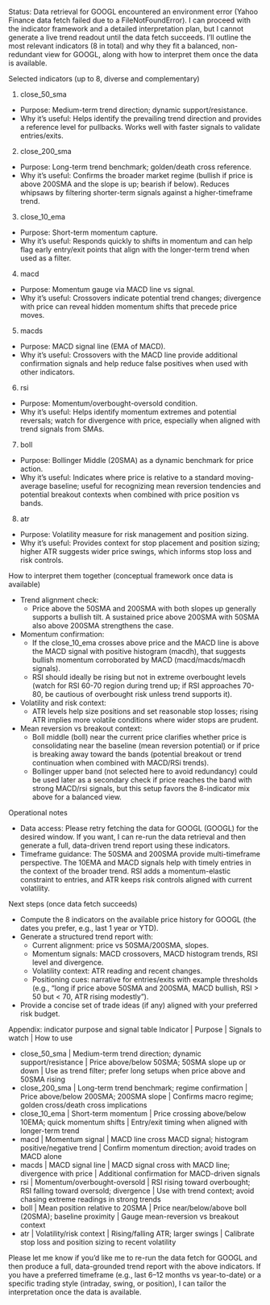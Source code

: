 Status: Data retrieval for GOOGL encountered an environment error (Yahoo Finance data fetch failed due to a FileNotFoundError). I can proceed with the indicator framework and a detailed interpretation plan, but I cannot generate a live trend readout until the data fetch succeeds. I’ll outline the most relevant indicators (8 in total) and why they fit a balanced, non-redundant view for GOOGL, along with how to interpret them once the data is available.

Selected indicators (up to 8, diverse and complementary)
1) close_50_sma
- Purpose: Medium-term trend direction; dynamic support/resistance.
- Why it’s useful: Helps identify the prevailing trend direction and provides a reference level for pullbacks. Works well with faster signals to validate entries/exits.

2) close_200_sma
- Purpose: Long-term trend benchmark; golden/death cross reference.
- Why it’s useful: Confirms the broader market regime (bullish if price is above 200SMA and the slope is up; bearish if below). Reduces whipsaws by filtering shorter-term signals against a higher-timeframe trend.

3) close_10_ema
- Purpose: Short-term momentum capture.
- Why it’s useful: Responds quickly to shifts in momentum and can help flag early entry/exit points that align with the longer-term trend when used as a filter.

4) macd
- Purpose: Momentum gauge via MACD line vs signal.
- Why it’s useful: Crossovers indicate potential trend changes; divergence with price can reveal hidden momentum shifts that precede price moves.

5) macds
- Purpose: MACD signal line (EMA of MACD).
- Why it’s useful: Crossovers with the MACD line provide additional confirmation signals and help reduce false positives when used with other indicators.

6) rsi
- Purpose: Momentum/overbought-oversold condition.
- Why it’s useful: Helps identify momentum extremes and potential reversals; watch for divergence with price, especially when aligned with trend signals from SMAs.

7) boll
- Purpose: Bollinger Middle (20SMA) as a dynamic benchmark for price action.
- Why it’s useful: Indicates where price is relative to a standard moving-average baseline; useful for recognizing mean reversion tendencies and potential breakout contexts when combined with price position vs bands.

8) atr
- Purpose: Volatility measure for risk management and position sizing.
- Why it’s useful: Provides context for stop placement and position sizing; higher ATR suggests wider price swings, which informs stop loss and risk controls.

How to interpret them together (conceptual framework once data is available)
- Trend alignment check:
  - Price above the 50SMA and 200SMA with both slopes up generally supports a bullish tilt. A sustained price above 200SMA with 50SMA also above 200SMA strengthens the case.
- Momentum confirmation:
  - If the close_10_ema crosses above price and the MACD line is above the MACD signal with positive histogram (macdh), that suggests bullish momentum corroborated by MACD (macd/macds/macdh signals).
  - RSI should ideally be rising but not in extreme overbought levels (watch for RSI 60-70 region during trend up; if RSI approaches 70-80, be cautious of overbought risk unless trend supports it).
- Volatility and risk context:
  - ATR levels help size positions and set reasonable stop losses; rising ATR implies more volatile conditions where wider stops are prudent.
- Mean reversion vs breakout context:
  - Boll middle (boll) near the current price clarifies whether price is consolidating near the baseline (mean reversion potential) or if price is breaking away toward the bands (potential breakout or trend continuation when combined with MACD/RSi trends).
  - Bollinger upper band (not selected here to avoid redundancy) could be used later as a secondary check if price reaches the band with strong MACD/rsi signals, but this setup favors the 8-indicator mix above for a balanced view.

Operational notes
- Data access: Please retry fetching the data for GOOGL (GOOGL) for the desired window. If you want, I can re-run the data retrieval and then generate a full, data-driven trend report using these indicators.
- Timeframe guidance: The 50SMA and 200SMA provide multi-timeframe perspective. The 10EMA and MACD signals help with timely entries in the context of the broader trend. RSI adds a momentum-elastic constraint to entries, and ATR keeps risk controls aligned with current volatility.

Next steps (once data fetch succeeds)
- Compute the 8 indicators on the available price history for GOOGL (the dates you prefer, e.g., last 1 year or YTD).
- Generate a structured trend report with:
  - Current alignment: price vs 50SMA/200SMA, slopes.
  - Momentum signals: MACD crossovers, MACD histogram trends, RSI level and divergence.
  - Volatility context: ATR reading and recent changes.
  - Positioning cues: narrative for entries/exits with example thresholds (e.g., “long if price above 50SMA and 200SMA, MACD bullish, RSI > 50 but < 70, ATR rising modestly”).
- Provide a concise set of trade ideas (if any) aligned with your preferred risk budget.

Appendix: indicator purpose and signal table
Indicator | Purpose | Signals to watch | How to use
- close_50_sma | Medium-term trend direction; dynamic support/resistance | Price above/below 50SMA; 50SMA slope up or down | Use as trend filter; prefer long setups when price above and 50SMA rising
- close_200_sma | Long-term trend benchmark; regime confirmation | Price above/below 200SMA; 200SMA slope | Confirms macro regime; golden cross/death cross implications
- close_10_ema | Short-term momentum | Price crossing above/below 10EMA; quick momentum shifts | Entry/exit timing when aligned with longer-term trend
- macd | Momentum signal | MACD line cross MACD signal; histogram positive/negative trend | Confirm momentum direction; avoid trades on MACD alone
- macds | MACD signal line | MACD signal cross with MACD line; divergence with price | Additional confirmation for MACD-driven signals
- rsi | Momentum/overbought-oversold | RSI rising toward overbought; RSI falling toward oversold; divergence | Use with trend context; avoid chasing extreme readings in strong trends
- boll | Mean position relative to 20SMA | Price near/below/above boll (20SMA); baseline proximity | Gauge mean-reversion vs breakout context
- atr | Volatility/risk context | Rising/falling ATR; larger swings | Calibrate stop loss and position sizing to recent volatility

Please let me know if you’d like me to re-run the data fetch for GOOGL and then produce a full, data-grounded trend report with the above indicators. If you have a preferred timeframe (e.g., last 6–12 months vs year-to-date) or a specific trading style (intraday, swing, or position), I can tailor the interpretation once the data is available.